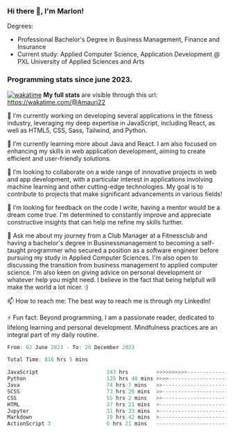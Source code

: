 
### Hi there 👋, I'm Marlon!

Degrees: 
- Professional Bachelor's Degree in Business Management, Finance and Insurance
- Current study: Applied Computer Science, Application Development @ PXL University of Applied Sciences and Arts

### Programming stats since june 2023.
[![wakatime](https://wakatime.com/badge/user/fdf67fdb-a02c-465d-b1b5-c61be6ed35d4.svg)](https://wakatime.com/@fdf67fdb-a02c-465d-b1b5-c61be6ed35d4)
**My full stats** are visible through this url: https://wakatime.com/@Amauri22



🔭 I’m currently working on developing several applications in the fitness industry, leveraging my deep expertise in JavaScript, including React, as well as HTML5, CSS, Sass, Tailwind, and Python.

🌱 I’m currently learning more about Java and React. I am also focused on enhancing my skills in web application development, aiming to create efficient and user-friendly solutions.

👯 I’m looking to collaborate on a wide range of innovative projects in web and app development, with a particular interest in applications involving machine learning and other cutting-edge technologies. My goal is to contribute to projects that make significant advancements in various fields!

🤔 I’m looking for feedback on the code I write, having a mentor would be a dream come true. I'm determined to constantly improve and appreciate constructive insights that can help me refine my skills further.

💬 Ask me about my journey from a Club Manager at a Fitnessclub and having a bachelor's degree in Businessmanagement to becoming a self-taught programmer who secured a position as a software engineer before pursuing my study in Applied Computer Sciences. I'm also open to discussing the transition from business management to applied computer science. I'm also keen on giving advice on personal development or whatever help you might need. I believe in the fact that being helpfull will make the world a lot nicer. :)

📫 How to reach me: The best way to reach me is through my LinkedIn!

⚡ Fun fact: Beyond programming, I am a passionate reader, dedicated to lifelong learning and personal development. Mindfulness practices are an integral part of my daily routine.

<!--START_SECTION:waka-->

```c++
From: 02 June 2023 - To: 20 December 2023

Total Time: 816 hrs 5 mins

JavaScript                      343 hrs         >>>>>>>>>>---------------   41.91 %
Python                          125 hrs 48 mins >>>>---------------------   15.37 %
Java                            74 hrs 7 mins   >>-----------------------   09.06 %
SCSS                            73 hrs 26 mins  >>-----------------------   08.97 %
CSS                             55 hrs 2 mins   >>-----------------------   06.73 %
HTML                            37 hrs 21 mins  >------------------------   04.56 %
Jupyter                         31 hrs 33 mins  >------------------------   03.86 %
Markdown                        19 hrs 42 mins  >------------------------   02.41 %
ActionScript 3                  6 hrs 21 mins   -------------------------   00.78 %
```

<!--END_SECTION:waka-->
